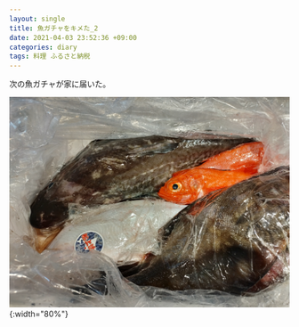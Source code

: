 ```yaml
---
layout: single
title: 魚ガチャをキメた_2
date: 2021-04-03 23:52:36 +09:00
categories: diary
tags: 料理 ふるさと納税
---
```


次の魚ガチャが家に届いた。

![](/assets/images/posts/2021-04-03-23-56-17.png) {:width="80%"}

